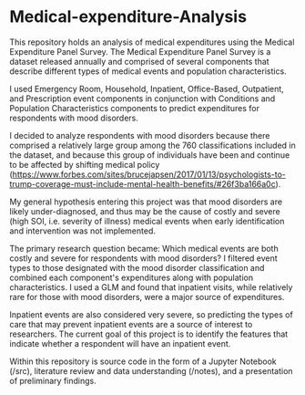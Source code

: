# Medical-expenditure-Analysis
This repository holds an analysis of medical expenditures using the Medical Expenditure Panel Survey. The Medical Expenditure Panel Survey is a dataset released annually and comprised of several components that describe different types of medical events and population characteristics.

I used Emergency Room, Household, Inpatient, Office-Based, Outpatient, and Prescription event components in conjunction with Conditions and Population Characteristics components to predict expenditures for respondents with mood disorders.

I decided to analyze respondents with mood disorders because there comprised a relatively large group among the 760 classifications included in the dataset, and because this group of individuals have been and continue to be affected by shifting medical policy (https://www.forbes.com/sites/brucejapsen/2017/01/13/psychologists-to-trump-coverage-must-include-mental-health-benefits/#26f3ba166a0c).

My general hypothesis entering this project was that mood disorders are likely under-diagnosed, and thus may be the cause of costly and severe (high SOI, i.e. severity of illness) medical events when early identification and intervention was not implemented.

The primary research question became: Which medical events are both costly and severe for respondents with mood disorders? I filtered event types to those designated with the mood disorder classification and combined each component's expenditures along with population characteristics. I used a GLM and found that inpatient visits, while relatively rare for those with mood disorders, were a major source of expenditures.

Inpatient events are also considered very severe, so predicting the types of care that may prevent inpatient events are a source of interest to researchers. The current goal of this project is to identify the features that indicate whether a respondent will have an inpatient event.

Within this repository is source code in the form of a Jupyter Notebook (/src), literature review and data understanding (/notes), and a presentation of preliminary findings.
